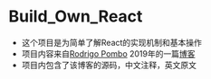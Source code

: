 # Build_Own_React
+ 这个项目是为简单了解React的实现机制和基本操作
+ 项目内容来自[Rodrigo Pombo](https://pomb.us) 2019年的一篇[博客](https://pomb.us/build-your-own-react/)
+ 项目内包含了该博客的源码，中文注释，英文原文
